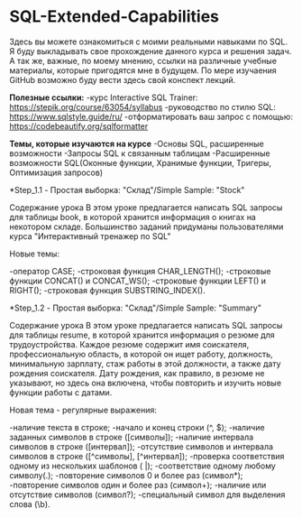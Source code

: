 # SQL-Extended-Capabilities
Здесь вы можете ознакомиться с моими реальными навыками по SQL.
Я буду выкладывать свое прохождение данного курса и решения задач. А так же, важные, по моему мнению, ссылки на различные учебные материалы, которые пригодятся мне в будущем.
По мере изучаения GitHub возможно буду вести здесь свой конспект лекций.

**Полезные ссылки:**
-курс Interactive SQL Trainer: https://stepik.org/course/63054/syllabus
-руководство по стилю SQL: https://www.sqlstyle.guide/ru/
-отформатировать ваш запрос с помощью: https://codebeautify.org/sqlformatter

**Темы, которые изучаются на курсе**
-Основы SQL, расширенные возможности
-Запросы SQL к связанным таблицам
-Расширенные возможности SQL(Оконные функции, Хранимые функции, Тригеры, Оптимизация запросов)

*Step_1.1 - Простая выборка: "Склад"/Simple Sample: "Stock"

Содержание урока
В этом уроке предлагается написать SQL запросы для таблицы book, в которой хранится информация о книгах на некотором складе. Большинство заданий придуманы пользователями курса "Интерактивный тренажер по SQL"

Новые темы:

-оператор CASE;
-строковая функция CHAR_LENGTH();
-строковые функции CONCAT() и CONCAT_WS();
-строковые функции LEFT() и RIGHT();
-строковая функция SUBSTRING_INDEX().

*Step_1.2 - Простая выборка: "Склад"/Simple Sample: "Summary"

Содержание урока
В этом уроке предлагается написать SQL запросы для таблицы resume, в которой хранится информация о резюме для трудоустройства. Каждое резюме содержит имя соискателя, профессиональную область, в которой он ищет работу, должность, минимальную зарплату, стаж работы в этой должности, а также дату рождения соискателя. Дату рождения, как правило, в резюме не указывают, но здесь она включена, чтобы повторить и изучить новые функции работы с датами.

Новая тема - регулярные выражения:

-наличие текста в строке;
-начало и конец строки (^, $);
-наличие заданных символов в строке ([символы]);
-наличие интервала символов в строке ([интервал]);
-отсутствие символов и интервала символов в строке ([^символы], [^интервал]);
-проверка соответствия одному из нескольких шаблонов ( |);
-соответствие одному любому символу(.);
-повторение символов 0 и более раз (символ*);
-повторение символов один и более раз (символ+);
-наличие или отсутствие символов (символ?);
-специальный символ для выделения слова (\\b).